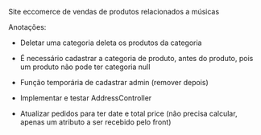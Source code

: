 Site eccomerce de vendas de produtos relacionados a músicas

Anotações:
- Deletar uma categoria deleta os produtos da categoria
- É necessário cadastrar a categoria de produto, antes do produto, pois um produto não pode ter categoria null
- Função temporária de cadastrar admin (remover depois)

- Implementar e testar AddressController
- Atualizar pedidos para ter date e total price (não precisa calcular, apenas um atributo a ser recebido pelo front)
